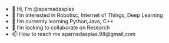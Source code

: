 - 👋 Hi, I’m @aparnadaspias
- 👀 I’m interested in Robotisc, Internet of Things, Deep Learning
- 🌱 I’m currently learning Python,Java, C++
- 💞️ I’m looking to collaborate on Research
- 📫 How to reach me aparnadaspias.98@gmail,com 

<!---
aparnadaspias/aparnadaspias is a ✨ special ✨ repository because its `README.md` (this file) appears on your GitHub profile.
You can click the Preview link to take a look at your changes.
--->
